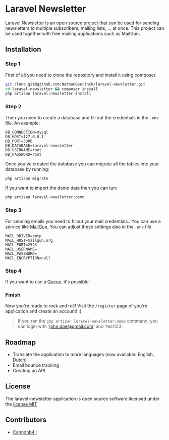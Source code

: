 # Laravel Newsletter

Laravel Newsletter is an open source project that can be used for sending newsletters to multiple subscribers, mailing lists, ... at once. This project can be used together with free mailing applications such as MailGun.

## Installation

### Step 1
First of all you need to clone the repository and install it using composer.
```bash
git clone git@github.com:NathanGeerinck/laravel-newsletter.git
cd laravel-newsletter && composer install
php artisan laravel:newsletter-install
```

### Step 2
Then you need to create a database and fill out the credentials in the `.env` file. An example:
```
DB_CONNECTION=mysql
DB_HOST=127.0.0.1
DB_PORT=3306
DB_DATABASE=laravel-newsletter
DB_USERNAME=root
DB_PASSWORD=root
```

Once you've created the database you can migrate all the tables into your database by running:
```bash
php artisan migrate
```

If you want to import the demo data then you can tun:
```bash
php artisan laravel-newsletter:demo
```

### Step 3
For sending emails you need to fillout your mail credentials.. You can use a service like [MailGun](https://www.mailgun.com/). You can adjust these settings also in the `.env` file.
```
MAIL_DRIVER=smtp
MAIL_HOST=mailgun.org
MAIL_PORT=2525
MAIL_USERNAME=
MAIL_PASSWORD=
MAIL_ENCRYPTION=null
```

### Step 4
If you want to use a [Queue](https://laravel.com/docs/5.3/queues), it's possible!


### Finish
Now you're ready to rock and roll! Visit the `/register` page of you're application and create an account! ;)

> If you ran the `php artisan laravel-newsletter:demo` command, you can login with 'john.doe@gmail.com' and 'test123'.

## Roadmap
* Translate the application to more languages (now available: English, Dutch)
* Email bounce tracking
* Creating an API

## License
The laravel-newsletter application is open source software licensed under the [license MIT](https://opensource.org/licenses/MIT)

## Contributors
* [Cannonb4ll](https://github.com/Cannonb4ll)
